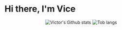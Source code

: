 # Hi there, I'm Vice 
<div style="width: 100%;align-items: center;justify-content: center;display: flex;gap: 5px;">
  <img src="https://github-readme-stats.vercel.app/api?username=mceazy2700&show_icons=true&theme=radical" alt="Victor's Github   stats"/>
<img src="https://github-readme-stats.vercel.app/api/top-langs/?username=mceazy2700&layout=donut" alt="Tob langs"/>
</div>
